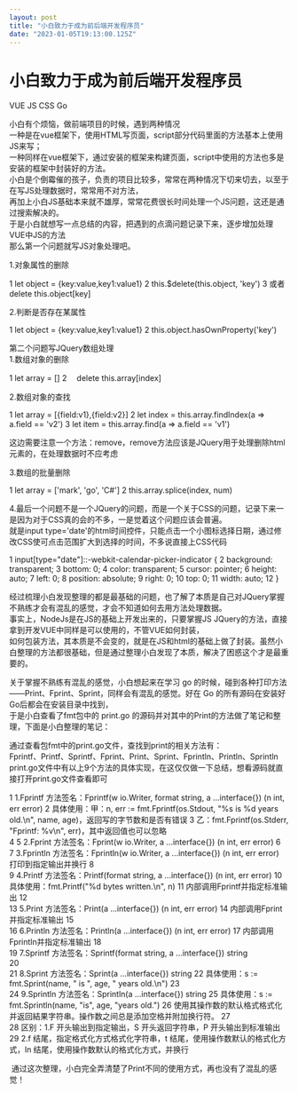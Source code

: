 ```yaml
---
layout: post
title: "小白致力于成为前后端开发程序员"
date: "2023-01-05T19:13:00.125Z"
---
```

小白致力于成为前后端开发程序员
===============

VUE JS CSS Go

小白有个烦恼，做前端项目的时候，遇到两种情况  
一种是在vue框架下，使用HTML写页面，script部分代码里面的方法基本上使用JS来写；  
一种同样在vue框架下，通过安装的框架来构建页面，script中使用的方法也多是安装的框架中封装好的方法。  
小白是个倒霉催的孩子，负责的项目比较多，常常在两种情况下切来切去，以至于在写JS处理数据时，常常用不对方法，  
再加上小白JS基础本来就不雄厚，常常花费很长时间处理一个JS问题，这还是通过搜索解决的。  
于是小白就想写一点总结的内容，把遇到的点滴问题记录下来，逐步增加处理VUE中JS的方法  
那么第一个问题就写JS对象处理吧。

1.对象属性的删除

1   let object = {key:value,key1:value1}
2   this.$delete(this.object, 'key')
3   或者 delete this.object\[key\]

2.判断是否存在某属性

1   let object = {key:value,key1:value1}
2   this.object.hasOwnProperty('key') 

第二个问题写JQuery数组处理  
1.数组对象的删除

1   let array = \[\]
2 　delete this.array\[index\]

2.数组对象的查找

1   let array = \[{field:v1},{field:v2}\]
2   let index = this.array.findIndex(a => a.field == 'v2')
3   let item = this.array.find(a => a.field == 'v1')

这边需要注意一个方法：remove，remove方法应该是JQuery用于处理删除html元素的，在处理数据时不应考虑

3.数组的批量删除

1   let array = \['mark', 'go', 'C#'\]
2   this.array.splice(index, num)

4.最后一个问题不是一个JQuery的问题，而是一个关于CSS的问题，记录下来一是因为对于CSS真的会的不多，一是觉着这个问题应该会普遍。  
就是input type='date'的html时间控件，只能点击一个小图标选择日期，通过修改CSS使可点击范围扩大到选择的时间，不多说直接上CSS代码

 1 input\[type="date"\]::-webkit-calendar-picker-indicator {
 2         background: transparent;
 3         bottom: 0;
 4         color: transparent;
 5         cursor: pointer;
 6         height: auto;
 7         left: 0;
 8         position: absolute;
 9         right: 0;
10         top: 0;
11         width: auto;
12     }

经过梳理小白发现整理的都是最基础的问题，也了解了本质是自己对JQuery掌握不熟练才会有混乱的感觉，才会不知道如何去用方法处理数据。  
事实上，NodeJs是在JS的基础上开发出来的，只要掌握JS JQuery的方法，直接拿到开发VUE中同样是可以使用的，不管VUE如何封装，  
如何包装方法，其本质是不会变的，就是在JS和html的基础上做了封装。虽然小白整理的方法都很基础，但是通过整理小白发现了本质，解决了困惑这个才是最重要的。

关于掌握不熟练有混乱的感觉，小白想起来在学习 go 的时候，碰到各种打印方法——Print、Fprint、Sprint，同样会有混乱的感觉。好在 Go 的所有源码在安装好Go后都会在安装目录中找到，  
于是小白查看了fmt包中的 print.go 的源码并对其中的Print的方法做了笔记和整理，下面是小白整理的笔记：

通过查看包fmt中的print.go文件，查找到print的相关方法有：  
Fprintf、Printf、Sprintf、Fprint、Print、Sprint、Fprintln、Println、Sprintln  
print.go文件中有以上9个方法的具体实现，在这仅仅做一下总结，想看源码就直接打开print.go文件查看即可

 1         1.Fprintf 方法签名：Fprintf(w io.Writer, format string, a ...interface{}) (n int, err error)
 2                   具体使用：甲：n, err := fmt.Fprintf(os.Stdout, "%s is %d years old.\\n", name, age)，返回写的字节数和是否有错误
 3                           乙：fmt.Fprintf(os.Stderr, "Fprintf: %v\\n", err)，其中返回值也可以忽略    
 4 
 5         2.Fprint   方法签名：Fprint(w io.Writer, a ...interface{}) (n int, err error)
 6         
 7         3.Fprintln 方法签名：Fprintln(w io.Writer, a ...interface{}) (n int, err error) 打印到指定输出并换行
 8         
 9         4.Printf   方法签名：Printf(format string, a ...interface{}) (n int, err error)
10                    具体使用：fmt.Printf("%d bytes written.\\n", n) 
11 内部调用Fprintf并指定标准输出
12         
13         5.Print    方法签名：Print(a ...interface{}) (n int, err error)
14 内部调用Fprint并指定标准输出
15         
16         6.Println  方法签名：Println(a ...interface{}) (n int, err error)
17 内部调用Fprintln并指定标准输出
18         
19         7.Sprintf  方法签名：Sprintf(format string, a ...interface{}) string                
20         
21         8.Sprint   方法签名：Sprint(a ...interface{}) string
22                    具体使用：s := fmt.Sprint(name, " is ", age, " years old.\\n")
23                 
24         9.Sprintln 方法签名：Sprintln(a ...interface{}) string
25                    具体使用：s := fmt.Sprintln(name, "is", age, "years old.")
26 使用其操作数的默认格式格式化并返回結果字符串。操作数之间总是添加空格并附加换行符。
27         
28         区别：1.F 开头输出到指定输出，S 开头返回字符串，P 开头输出到标准输出
29              2.f 结尾，指定格式化方式格式化字符串，t 结尾，使用操作数默认的格式化方式，ln 结尾，使用操作数默认的格式化方式，并换行

 通过这次整理，小白完全弄清楚了Print不同的使用方式，再也没有了混乱的感觉！